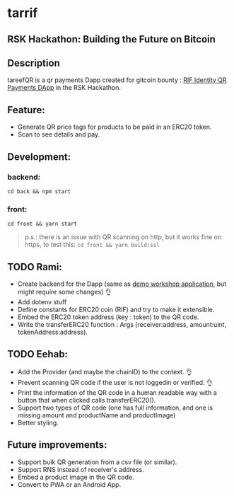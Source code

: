 # tarrif

## RSK Hackathon: Building the Future on Bitcoin

## Description

tareefQR is a qr payments Dapp created for gitcoin bounty : [RIF Identity QR Payments DApp](https://gitcoin.co/issue/rsksmart/rsk-gitcoin-hackathon-2021/14/100025543) in the RSK Hackathon.

## Feature:

- Generate QR price tags for products to be paid in an ERC20 token.
- Scan to see details and pay.

## Development:

### backend:

`cd back && npm start`

### front:

`cd front && yarn start`

> p.s.: there is an issue with QR scanning on http, but it works fine on https, to test this: `cd front && yarn build:ssl`

## TODO Rami:

- Create backend for the Dapp (same as [demo workshop application](https://github.com/rsksmart/rlogin-workshop), but might require some changes) 👌
- Add dotenv stuff
- Define constants for ERC20 coin (RIF) and try to make it extensible.
- Embed the ERC20 token address (key : token) to the QR code.
- Write the transferERC20 function : Args (receiver:address, amount:uint, tokenAddress:address).

## TODO Eehab:

- Add the Provider (and maybe the chainID) to the context. 👌
- Prevent scanning QR code if the user is not loggedin or verified. 👌
- Print the information of the QR code in a human readable way with a button that when clicked calls transferERC20().
- Support two types of QR code (one has full information, and one is missing amount and productName and productImage)
- Better styling.

## Future improvements:

- Support bulk QR generation from a csv file (or similar).
- Support RNS instead of receiver's address.
- Embed a product image in the QR code.
- Convert to PWA or an Android App.

